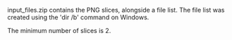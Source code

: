 input_files.zip contains the PNG slices, alongside a file list. The file list was created using the 'dir /b' command on Windows. 

The minimum number of slices is 2.

